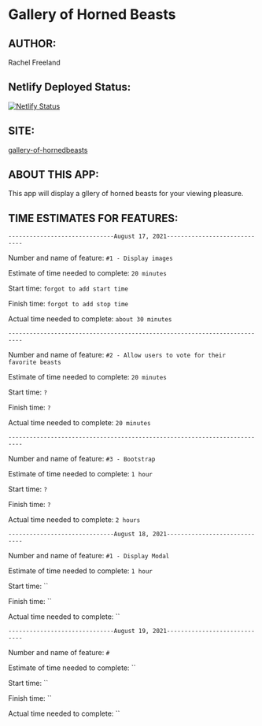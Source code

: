 # Gallery of Horned Beasts

## AUTHOR:

Rachel Freeland

## Netlify Deployed Status:

[![Netlify Status](https://api.netlify.com/api/v1/badges/855a0189-9b00-49cd-9287-1a7562408ca6/deploy-status)](https://app.netlify.com/sites/gallery-of-hornedbeasts/deploys)

## SITE:

[gallery-of-hornedbeasts](<https://gallery-of-hornedbeasts.netlify.app/>)

## ABOUT THIS APP:

This app will display a gllery of horned beasts for your viewing pleasure.

## TIME ESTIMATES FOR FEATURES:

`------------------------------August 17, 2021-----------------------------`

Number and name of feature: `#1 - Display images`

Estimate of time needed to complete: `20 minutes`

Start time: `forgot to add start time`

Finish time: `forgot to add stop time`

Actual time needed to complete: `about 30 minutes`

`--------------------------------------------------------------------------`

Number and name of feature: `#2 - Allow users to vote for their favorite beasts`

Estimate of time needed to complete: `20 minutes`

Start time: `?`

Finish time: `?`

Actual time needed to complete: `20 minutes`

`--------------------------------------------------------------------------`

Number and name of feature: `#3 - Bootstrap`

Estimate of time needed to complete: `1 hour`

Start time: `?`

Finish time: `?`

Actual time needed to complete: `2 hours`

`------------------------------August 18, 2021-----------------------------`

Number and name of feature: `#1 - Display Modal`

Estimate of time needed to complete: `1 hour`

Start time: ``

Finish time: ``

Actual time needed to complete: ``

`------------------------------August 19, 2021-----------------------------`

Number and name of feature: `#`

Estimate of time needed to complete: ``

Start time: ``

Finish time: ``

Actual time needed to complete: ``
